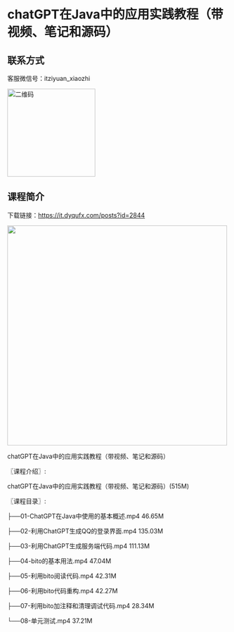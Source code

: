 # chatGPT在Java中的应用实践教程（带视频、笔记和源码）

## 联系方式

客服微信号：itziyuan_xiaozhi

<img src="https://ziyuanyun.oss-cn-guangzhou.aliyuncs.com/common/20240614073449/666b82192834a.jpg" width="200" height="200" alt="二维码">

## 课程简介

下载链接：https://it.dyqufx.com/posts?id=2844

<img src="https://ziyuanyun.oss-cn-guangzhou.aliyuncs.com/yun/20240515184350/664491e64338a.jpg" width="500" alt="">

  chatGPT在Java中的应用实践教程（带视频、笔记和源码）



 〖课程介绍〗:

 chatGPT在Java中的应用实践教程（带视频、笔记和源码）(515M)

 〖课程目录〗:

 ├──01-ChatGPT在Java中使用的基本概述.mp4 46.65M

 ├──02-利用ChatGPT生成QQ的登录界面.mp4 135.03M

 ├──03-利用ChatGPT生成服务端代码.mp4 111.13M

 ├──04-bito的基本用法.mp4 47.04M

 ├──05-利用bito阅读代码.mp4 42.31M

 ├──06-利用bito代码重构.mp4 42.27M

 ├──07-利用bito加注释和清理调试代码.mp4 28.34M

 └──08-单元测试.mp4 37.21M

  